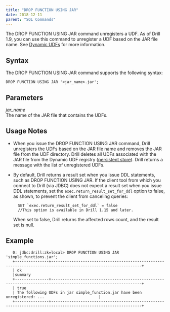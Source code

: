 ```yaml
---
title: "DROP FUNCTION USING JAR"
date: 2018-12-11
parent: "SQL Commands"
---
```


The DROP FUNCTION USING JAR command unregisters a UDF. As of Drill 1.9, you can use this command to unregister a UDF based on the JAR file name. See [Dynamic UDFs]({{site.baseurl}}/docs/dynamic-udfs/) for more information.    

## Syntax

The DROP FUNCTION USING JAR command supports the following syntax:

    DROP FUNCTION USING JAR '<jar_name>.jar';  

## Parameters  

*jar_name*  
The name of the JAR file that contains the UDFs.

## Usage Notes  

- When you issue the DROP FUNCTION USING JAR command, Drill unregisters the UDFs based on the JAR file name and removes the JAR file from the UDF directory. Drill deletes all UDFs associated with the JAR file from the Dynamic UDF registry ([persistent store]({{site.baseurl}}/docs/persistent-configuration-storage/)). Drill returns a message with the list of unregistered UDFs.  
  
- By default, Drill returns a result set when you issue DDL statements, such as DROP FUNCTION USING JAR. If the client tool from which you connect to Drill (via JDBC) does not expect a result set when you issue DDL statements, set the `exec.return_result_set_for_ddl` option to false, as shown, to prevent the client from canceling queries:  

		SET `exec.return_result_set_for_ddl` = false  
		//This option is available in Drill 1.15 and later.   

	When set to false, Drill returns the affected rows count, and the result set is null. 

## Example

       0: jdbc:drill:zk=local> DROP FUNCTION USING JAR 'simple_functions.jar';  
       +---------------+--------------------------------------------------------------------------------------------------------------+
       | ok   	
       |summary
       +---------------+--------------------------------------------------------------------------------------------------------------+
       | true
       | The following UDFs in jar simple_function.jar have been unregistered: ...                        |
       +---------------+--------------------------------------------------------------------------------------------------------------+